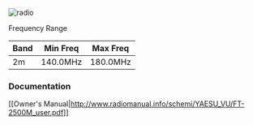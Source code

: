 ![radio](https://i.imgur.com/Ajm0ggE.png)

Frequency Range

Band|Min Freq|Max Freq   
----|--------|-----------
2m|140.0MHz|180.0MHz

### Documentation

[[Owner's Manual|http://www.radiomanual.info/schemi/YAESU_VU/FT-2500M_user.pdf]]